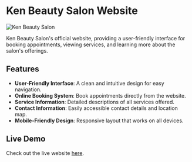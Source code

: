 # Ken Beauty Salon Website

![Ken Beauty Salon](https://kenbeautysalon.com/your-image-path.jpg)

Ken Beauty Salon's official website, providing a user-friendly interface for booking appointments, viewing services, and learning more about the salon's offerings.

## Features

- **User-Friendly Interface**: A clean and intuitive design for easy navigation.
- **Online Booking System**: Book appointments directly from the website.
- **Service Information**: Detailed descriptions of all services offered.
- **Contact Information**: Easily accessible contact details and location map.
- **Mobile-Friendly Design**: Responsive layout that works on all devices.

## Live Demo

Check out the live website [here](https://kenbeautysalon.com).
